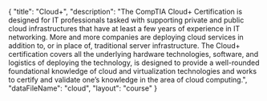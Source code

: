 {
	"title": "Cloud+",
	"description": "The CompTIA Cloud+ Certification is designed for IT professionals tasked with supporting private and public cloud infrastructures that have at least a few years of experience in IT networking. More and more companies are deploying cloud services in addition to, or in place of, traditional server infrastructure. The Cloud+ certification covers all the underlying hardware technologies, software, and logistics of deploying the technology, is designed to provide a well-rounded foundational knowledge of cloud and virtualization technologies and works to certify and validate one’s knowledge in the area of cloud computing.",
	"dataFileName": "cloud",
	"layout": "course"
}